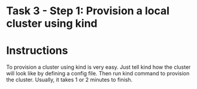 # Task 3 - Step 1: Provision a local cluster using kind

  Instructions
  ============

  To provision a cluster using kind is very easy. Just tell kind how the cluster will look like by defining a 
  config file. Then run kind command to provision the cluster. Usually, it takes 1 or 2 minutes to finish.

